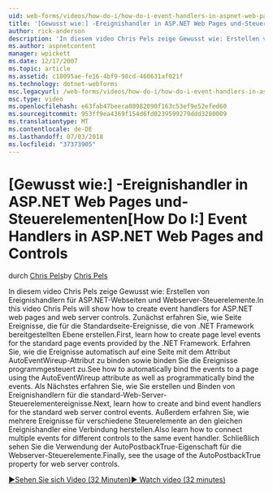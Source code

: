 ```yaml
---
uid: web-forms/videos/how-do-i/how-do-i-event-handlers-in-aspnet-web-pages-and-controls
title: '[Gewusst wie:] -Ereignishandler in ASP.NET Web Pages und-Steuerelementen | Microsoft-Dokumentation'
author: rick-anderson
description: 'In diesem video Chris Pels zeige Gewusst wie: Erstellen von Ereignishandlern für ASP.NET-Webseiten und Webserver-Steuerelemente. Zuerst erfahren Sie, wie Sie die Seite Ereignisse auf Serverebene f erstellen...'
ms.author: aspnetcontent
manager: wpickett
ms.date: 12/17/2007
ms.topic: article
ms.assetid: c18095ae-fe16-4bf9-98cd-460631af021f
ms.technology: dotnet-webforms
msc.legacyurl: /web-forms/videos/how-do-i/how-do-i-event-handlers-in-aspnet-web-pages-and-controls
msc.type: video
ms.openlocfilehash: e63fab47beeca80982090f163c53ef9e52efed60
ms.sourcegitcommit: 953ff9ea4369f154d6fd0239599279ddd3280009
ms.translationtype: MT
ms.contentlocale: de-DE
ms.lasthandoff: 07/03/2018
ms.locfileid: "37373905"
---
```

<a name="how-do-i-event-handlers-in-aspnet-web-pages-and-controls"></a><span data-ttu-id="8f015-104">[Gewusst wie:] -Ereignishandler in ASP.NET Web Pages und-Steuerelementen</span><span class="sxs-lookup"><span data-stu-id="8f015-104">[How Do I:] Event Handlers in ASP.NET Web Pages and Controls</span></span>
====================
<span data-ttu-id="8f015-105">durch [Chris Pels](https://twitter.com/chrispels)</span><span class="sxs-lookup"><span data-stu-id="8f015-105">by [Chris Pels](https://twitter.com/chrispels)</span></span>

<span data-ttu-id="8f015-106">In diesem video Chris Pels zeige Gewusst wie: Erstellen von Ereignishandlern für ASP.NET-Webseiten und Webserver-Steuerelemente.</span><span class="sxs-lookup"><span data-stu-id="8f015-106">In this video Chris Pels will show how to create event handlers for ASP.NET web pages and web server controls.</span></span> <span data-ttu-id="8f015-107">Zunächst erfahren Sie, wie Seite Ereignisse, die für die Standardseite-Ereignisse, die von .NET Framework bereitgestellten Ebene erstellen.</span><span class="sxs-lookup"><span data-stu-id="8f015-107">First, learn how to create page level events for the standard page events provided by the .NET Framework.</span></span> <span data-ttu-id="8f015-108">Erfahren Sie, wie die Ereignisse automatisch auf eine Seite mit dem Attribut AutoEventWireup-Attribut zu binden sowie binden Sie die Ereignisse programmgesteuert zu.</span><span class="sxs-lookup"><span data-stu-id="8f015-108">See how to automatically bind the events to a page using the AutoEventWireup attribute as well as programmatically bind the events.</span></span> <span data-ttu-id="8f015-109">Als Nächstes erfahren Sie, wie Sie erstellen und Binden von Ereignishandlern für die standard-Web-Server-Steuerelementereignisse.</span><span class="sxs-lookup"><span data-stu-id="8f015-109">Next, learn how to create and bind event handlers for the standard web server control events.</span></span> <span data-ttu-id="8f015-110">Außerdem erfahren Sie, wie mehrere Ereignisse für verschiedene Steuerelemente an den gleichen Ereignishandler eine Verbindung herstellen.</span><span class="sxs-lookup"><span data-stu-id="8f015-110">Also learn how to connect multiple events for different controls to the same event handler.</span></span> <span data-ttu-id="8f015-111">Schließlich sehen Sie die Verwendung der AutoPostbackTrue-Eigenschaft für die Webserver-Steuerelemente.</span><span class="sxs-lookup"><span data-stu-id="8f015-111">Finally, see the usage of the AutoPostbackTrue property for web server controls.</span></span>

[<span data-ttu-id="8f015-112">&#9654;Sehen Sie sich Video (32 Minuten)</span><span class="sxs-lookup"><span data-stu-id="8f015-112">&#9654; Watch video (32 minutes)</span></span>](https://channel9.msdn.com/Blogs/ASP-NET-Site-Videos/how-do-i-event-handlers-in-aspnet-web-pages-and-controls)

